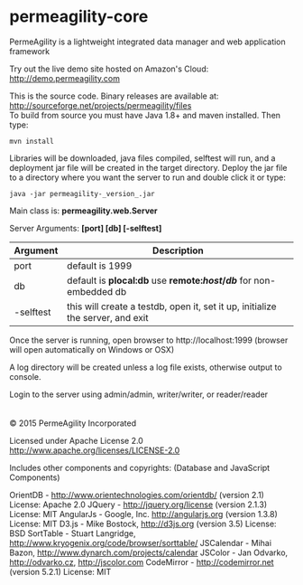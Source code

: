 permeagility-core
=================

PermeAgility is a lightweight integrated data manager and web application framework

Try out the live demo site hosted on Amazon's Cloud: http://demo.permeagility.com

This is the source code. Binary releases are available at: http://sourceforge.net/projects/permeagility/files  
To build from source you must have Java 1.8+ and maven installed.  Then type: 

    mvn install

Libraries will be downloaded, java files compiled, selftest will run, and a deployment jar 
file will be created in the target directory.  Deploy the jar file to a directory 
where you want the server to run and double click it or type: 

    java -jar permeagility-_version_.jar

Main class is: <b>permeagility.web.Server</b>

Server Arguments: <b>[port] [db] [-selftest]</b>

Argument | Description
-------- | -----------
port | default is 1999
db | default is <b>plocal:db</b> use <b>remote:_host_/_db_</b> for non-embedded db
-selftest | this will create a testdb, open it, set it up, initialize the server, and exit

Once the server is running, open browser to http://localhost:1999 
(browser will open automatically on Windows or OSX)

A log directory will be created unless a log file exists, otherwise output to console.  

Login to the server using admin/admin, writer/writer, or reader/reader
<br>
<br>
<br>
&copy; 2015 PermeAgility Incorporated

Licensed under Apache License 2.0  http://www.apache.org/licenses/LICENSE-2.0

Includes other components and copyrights: (Database and JavaScript Components)

OrientDB - http://www.orientechnologies.com/orientdb/ (version 2.1)  License: Apache 2.0
JQuery - http://jquery.org/license (version 2.1.3)  License: MIT
AngularJs - Google, Inc. http://angularjs.org (version 1.3.8)  License: MIT
D3.js - Mike Bostock, http://d3js.org (version 3.5)  License: BSD
SortTable - Stuart Langridge, http://www.kryogenix.org/code/browser/sorttable/
JSCalendar - Mihai Bazon, http://www.dynarch.com/projects/calendar
JSColor - Jan Odvarko, http://odvarko.cz, http://jscolor.com
CodeMirror - http://codemirror.net (version 5.2.1) License: MIT